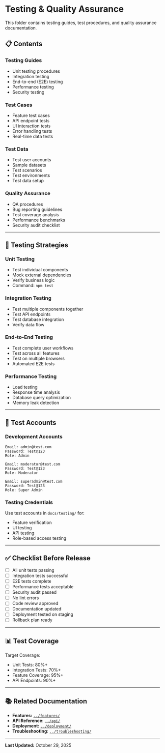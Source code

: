 # Testing & Quality Assurance

This folder contains testing guides, test procedures, and quality assurance documentation.

## 📋 Contents

### Testing Guides
- Unit testing procedures
- Integration testing
- End-to-end (E2E) testing
- Performance testing
- Security testing

### Test Cases
- Feature test cases
- API endpoint tests
- UI interaction tests
- Error handling tests
- Real-time data tests

### Test Data
- Test user accounts
- Sample datasets
- Test scenarios
- Test environments
- Test data setup

### Quality Assurance
- QA procedures
- Bug reporting guidelines
- Test coverage analysis
- Performance benchmarks
- Security audit checklist

---

## 🧪 Testing Strategies

### Unit Testing
- Test individual components
- Mock external dependencies
- Verify business logic
- Command: `npm test`

### Integration Testing
- Test multiple components together
- Test API endpoints
- Test database integration
- Verify data flow

### End-to-End Testing
- Test complete user workflows
- Test across all features
- Test on multiple browsers
- Automated E2E tests

### Performance Testing
- Load testing
- Response time analysis
- Database query optimization
- Memory leak detection

---

## 👤 Test Accounts

### Development Accounts
```
Email: admin@test.com
Password: Test@123
Role: Admin

Email: moderator@test.com
Password: Test@123
Role: Moderator

Email: superadmin@test.com
Password: Test@123
Role: Super Admin
```

### Testing Credentials
Use test accounts in `docs/testing/` for:
- Feature verification
- UI testing
- API testing
- Role-based access testing

---

## ✅ Checklist Before Release

- [ ] All unit tests passing
- [ ] Integration tests successful
- [ ] E2E tests complete
- [ ] Performance tests acceptable
- [ ] Security audit passed
- [ ] No lint errors
- [ ] Code review approved
- [ ] Documentation updated
- [ ] Deployment tested on staging
- [ ] Rollback plan ready

---

## 📊 Test Coverage

Target Coverage:
- Unit Tests: 80%+
- Integration Tests: 70%+
- Feature Coverage: 95%+
- API Endpoints: 90%+

---

## 📚 Related Documentation

- **Features:** [`../features/`](../features/)
- **API Reference:** [`../api/`](../api/)
- **Deployment:** [`../deployment/`](../deployment/)
- **Troubleshooting:** [`../troubleshooting/`](../troubleshooting/)

---

**Last Updated:** October 29, 2025

